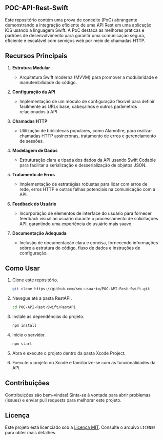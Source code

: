 ## POC-API-Rest-Swift

Este repositório contém uma prova de conceito (PoC) abrangente demonstrando a integração eficiente de uma API Rest em uma aplicação iOS usando a linguagem Swift. A PoC destaca as melhores práticas e padrões de desenvolvimento para garantir uma comunicação segura, eficiente e escalável com serviços web por meio de chamadas HTTP.

## Recursos Principais

1. **Estrutura Modular**
   - Arquitetura Swift moderna (MVVM) para promover a modularidade e manutenibilidade do código.

2. **Configuração da API**
   - Implementação de um módulo de configuração flexível para definir facilmente as URLs base, cabeçalhos e outros parâmetros relacionados à API.

3. **Chamadas HTTP**
   - Utilização de bibliotecas populares, como Alamofire, para realizar chamadas HTTP assíncronas, tratamento de erros e gerenciamento de sessões.

4. **Modelagem de Dados**
   - Estruturação clara e tipada dos dados da API usando Swift Codable para facilitar a serialização e desserialização de objetos JSON.

5. **Tratamento de Erros**
   - Implementação de estratégias robustas para lidar com erros de rede, erros HTTP e outras falhas potenciais na comunicação com a API.

6. **Feedback do Usuário**
   - Incorporação de elementos de interface do usuário para fornecer feedback visual ao usuário durante o processamento de solicitações API, garantindo uma experiência do usuário mais suave.

7. **Documentação Adequada**
   - Inclusão de documentação clara e concisa, fornecendo informações sobre a estrutura do código, fluxo de dados e instruções de configuração.

## Como Usar

1. Clone este repositório.
   ```bash
   git clone https://github.com/seu-usuario/POC-API-Rest-Swift.git
   ```

2. Navegue até a pasta RestAPI.
   ```bash
   cd POC-API-Rest-Swift/RestAPI
   ```

3. Instale as dependências do projeto.
   ```bash
   npm install
   ```

4. Inicie o servidor.
   ```bash
   npm start
   ```

5. Abra e execute o projeto dentro da pasta Xcode Project.

6. Execute o projeto no Xcode e familiarize-se com as funcionalidades da API.


## Contribuições

Contribuições são bem-vindas! Sinta-se à vontade para abrir problemas (issues) e enviar pull requests para melhorar este projeto.

## Licença

Este projeto está licenciado sob a [Licença MIT](LICENSE). Consulte o arquivo `LICENSE` para obter mais detalhes.
